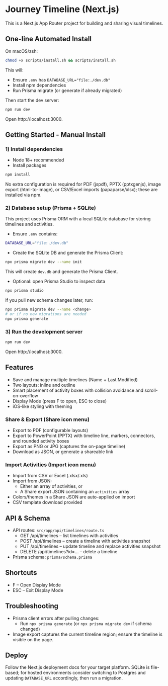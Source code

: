 # Journey Timeline (Next.js)

This is a Next.js App Router project for building and sharing visual timelines.

## One-line Automated Install

On macOS/zsh:

```bash
chmod +x scripts/install.sh && scripts/install.sh
```

This will:
- Ensure `.env` has `DATABASE_URL="file:./dev.db"`
- Install npm dependencies
- Run Prisma migrate (or generate if already migrated)

Then start the dev server:

```bash
npm run dev
```

Open http://localhost:3000.

## Getting Started - Manual Install

### 1) Install dependencies

- Node 18+ recommended
- Install packages

```bash
npm install
```

No extra configuration is required for PDF (jspdf), PPTX (pptxgenjs), image export (html-to-image), or CSV/Excel imports (papaparse/xlsx); these are installed via npm.

### 2) Database setup (Prisma + SQLite)

This project uses Prisma ORM with a local SQLite database for storing timelines and activities.

- Ensure `.env` contains:

```bash
DATABASE_URL="file:./dev.db"
```

- Create the SQLite DB and generate the Prisma Client:

```bash
npx prisma migrate dev --name init
```

This will create `dev.db` and generate the Prisma Client.

- Optional: open Prisma Studio to inspect data

```bash
npx prisma studio
```

If you pull new schema changes later, run:

```bash
npx prisma migrate dev --name <change>
# or if no new migrations are needed
npx prisma generate
```

### 3) Run the development server

```bash
npm run dev
```

Open http://localhost:3000.

## Features

- Save and manage multiple timelines (Name + Last Modified)
- Two layouts: inline and outline
- Smart placement of activity boxes with collision avoidance and scroll-on-overflow
- Display Mode (press F to open, ESC to close)
- iOS-like styling with theming

### Share & Export (Share icon menu)
- Export to PDF (configurable layouts)
- Export to PowerPoint (PPTX) with timeline line, markers, connectors, and rounded activity boxes
- Export as PNG or JPG (captures the on-page timeline)
- Download as JSON, or generate a shareable link

### Import Activities (Import icon menu)
- Import from CSV or Excel (.xlsx/.xls)
- Import from JSON:
  - Either an array of activities, or
  - A Share export JSON containing an `activities` array
- Colors/themes in a Share JSON are auto-applied on import
- CSV template download provided

## API & Schema

- API routes: `src/app/api/timelines/route.ts`
  - GET /api/timelines – list timelines with activities
  - POST /api/timelines – create a timeline with activities snapshot
  - PUT /api/timelines – update timeline and replace activities snapshot
  - DELETE /api/timelines?id=... – delete a timeline
- Prisma schema: `prisma/schema.prisma`

## Shortcuts

- F – Open Display Mode
- ESC – Exit Display Mode

## Troubleshooting

- Prisma client errors after pulling changes:
  - Run `npx prisma generate` (or `npx prisma migrate dev` if schema changed)
- Image export captures the current timeline region; ensure the timeline is visible on the page.

## Deploy

Follow the Next.js deployment docs for your target platform. SQLite is file-based; for hosted environments consider switching to Postgres and updating `DATABASE_URL` accordingly, then run a migration.
